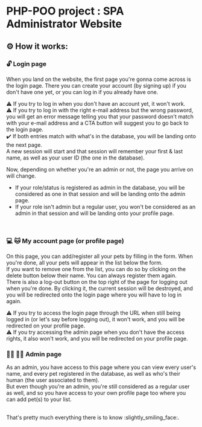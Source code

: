 # PHP-POO project : SPA Administrator Website

## :gear: How it works:

### :unlock: Login page

When you land on the website, the first page you're gonna come 
across is the login page.
There you can create your account (by signing up) if you don't
have one yet, or you can log in if you already have one.

:warning: If you try to log in when you don't have an account yet, it won't
work. <br>
:warning: If you try to log in with the right e-mail address but the wrong
password, you will get an error message telling you that your
password doesn't match with your e-mail address and a CTA button
will suggest you to go back to the login page. <br>
:heavy_check_mark: If both entries match with what's in the database, you will be
landing onto the next page. <br>
A new session will start and that session will remember your 
first & last name, as well as your user ID (the one in the database).
<br>

Now, depending on whether you're an admin or not, the page you arrive on
will change.
* If your role/status is registered as admin in the database, you
  will be considered as one in that session and will be landing onto
  the admin page.
* If your role isn't admin but a regular user, you won't be considered
  as an admin in that session and will be landing onto your profile
  page.
<br>

### :computer: :cat: My account page (or profile page)

On this page, you can add/register all your pets by filling in the
form. When you're done, all your pets will appear in the list below
the form. <br>
If you want to remove one from the list, you can do so by clicking on 
the delete button below their name. You can always register them again.
<br>
There is also a log-out button on the top right of the page for logging
out when you're done. By clicking it, the current session will be destroyed,
and you will be redirected onto the login page where you will have to log in
again.

:warning: If you try to access the login page through the URL when still being logged in
(or let's say before logging out), it won't work, and you will be
redirected on your profile page. <br>
:warning: If you try accessing the admin page when you don't have the
access rights, it also won't work, and you will be redirected on your
profile page.
<br>

### :woman_technologist: :man_technologist: Admin page

As an admin, you have access to this page where you can view
every user's name, and every pet registered in the database, as well as
who's their human (the user associated to them).
<br>
But even though you're an admin, you're still considered as a regular 
user as well, and so you have access to your own profile page too
where you can add pet(s) to your list.

<br>
That's pretty much everything there is to know :slightly_smiling_face:.